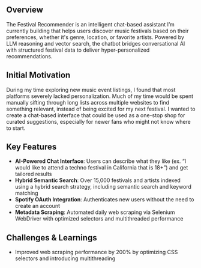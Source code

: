 ## Overview

The Festival Recommender is an intelligent chat-based assistant I’m currently building that helps users discover music festivals based on their preferences, whether it's genre, location, or favorite artists. Powered by LLM reasoning and vector search, the chatbot bridges conversational AI with structured festival data to deliver hyper-personalized recommendations.

## Initial Motivation

During my time exploring new music event listings, I found that most platforms severely lacked personalization. Much of my time would be spent manually sifting through long lists across multiple websites to find something relevant, instead of being excited for my next festival. I wanted to create a chat-based interface that could be used as a one-stop shop for curated suggestions, especially for newer fans who might not know where to start.

## Key Features

- **AI-Powered Chat Interface**: Users can describe what they like (ex. “I would like to attend a techno festival in California that is 18+”) and get tailored results
- **Hybrid Semantic Search**: Over 15,000 festivals and artists indexed using a hybrid search strategy, including semantic search and keyword matching
- **Spotify OAuth Integration**: Authenticates new users without the need to create an account
- **Metadata Scraping**: Automated daily web scraping via Selenium WebDriver with optimized selectors and multithreaded performance

## Challenges & Learnings

- Improved web scraping performance by 200% by optimizing CSS selectors and introducing multithreading